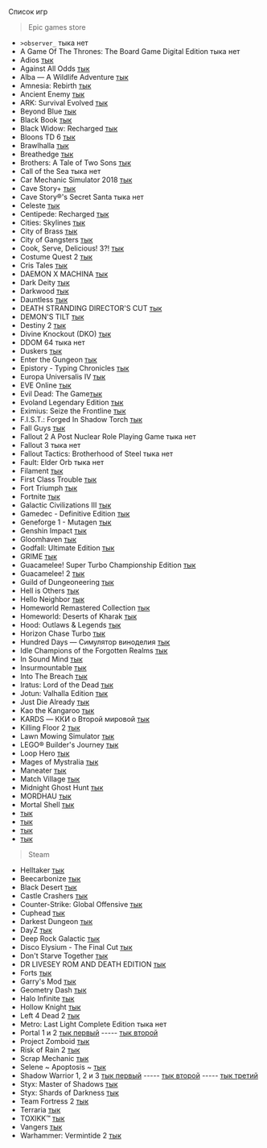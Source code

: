 Список игр

>Epic games store
+ ```>observer_``` тыка нет
+  A Game Of The Thrones: The Board Game Digital Edition тыка нет
+ Adios [тык](https://launcher.store.epicgames.com/ru/p/adios-b378b4)
+ Against All Odds [тык](https://launcher.store.epicgames.com/ru/p/against-all-odds-409105)
+ Alba — A Wildlife Adventure [тык](https://launcher.store.epicgames.com/ru/p/alba-a-wildlife-adventure-93736a)
+ Amnesia: Rebirth [тык](https://launcher.store.epicgames.com/ru/p/amnesia-rebirth)
+ Ancient Enemy [тык](https://launcher.store.epicgames.com/ru/p/ancient-enemy)
+ ARK: Survival Evolved [тык](https://launcher.store.epicgames.com/ru/p/ark)
+ Beyond Blue [тык](https://launcher.store.epicgames.com/ru/p/beyond-blue)
+ Black Book [тык](https://launcher.store.epicgames.com/ru/p/black-book)
+ Black Widow: Recharged [тык](https://launcher.store.epicgames.com/ru/p/black-widow-recharged)
+ Bloons TD 6 [тык](https://launcher.store.epicgames.com/ru/p/bloons-td-6-bf95a0)
+ Brawlhalla [тык](https://launcher.store.epicgames.com/ru/p/brawlhalla)
+ Breathedge [тык](https://launcher.store.epicgames.com/ru/p/breathedge)
+ Brothers: A Tale of Two Sons [тык](https://launcher.store.epicgames.com/ru/p/brothers-a-tale-of-two-sons)
+ Call of the Sea тыка нет
+ Car Mechanic Simulator 2018 [тык](https://launcher.store.epicgames.com/ru/p/car-mechanic-simulator-2018)
+ Cave Story+ [тык](https://launcher.store.epicgames.com/ru/p/cave-story-plus)
+ Cave Story®'s Secret Santa тыка нет
+ Celeste [тык](https://launcher.store.epicgames.com/ru/p/celeste)
+ Centipede: Recharged [тык](https://launcher.store.epicgames.com/ru/p/centipede-recharged)
+ Cities: Skylines [тык](https://launcher.store.epicgames.com/ru/p/cities-skylines)
+ City of Brass [тык](https://launcher.store.epicgames.com/ru/p/city-of-brass)
+ City of Gangsters [тык](https://launcher.store.epicgames.com/ru/p/city-of-gangsters-6c2974)
+ Cook, Serve, Delicious! 3?! [тык](https://launcher.store.epicgames.com/ru/p/cook-serve-delicious-3-fb9aae)
+ Costume Quest 2 [тык](https://launcher.store.epicgames.com/ru/p/costume-quest-2)
+ Cris Tales [тык](https://launcher.store.epicgames.com/ru/p/cris-tales)
+ DAEMON X MACHINA [тык](https://launcher.store.epicgames.com/ru/p/daemon-x-machina)
+ Dark Deity [тык](https://launcher.store.epicgames.com/ru/p/dark-deity-0b08d1)
+ Darkwood [тык](https://launcher.store.epicgames.com/ru/p/darkwood-fa73bd)
+ Dauntless [тык](https://launcher.store.epicgames.com/ru/p/dauntless)
+ DEATH STRANDING DIRECTOR'S CUT [тык](https://launcher.store.epicgames.com/ru/p/death-stranding-directors-cut)
+ DEMON'S TILT [тык](https://launcher.store.epicgames.com/ru/p/demons-tilt)
+ Destiny 2 [тык](https://launcher.store.epicgames.com/ru/p/destiny-2)
+ Divine Knockout (DKO) [тык](https://launcher.store.epicgames.com/ru/p/divine-knockout)
+ DDOM 64 тыка нет
+ Duskers [тык](https://launcher.store.epicgames.com/ru/p/duskers-672fdc)
+ Enter the Gungeon [тык](https://launcher.store.epicgames.com/ru/p/enter-the-gungeon)
+ Epistory - Typing Chronicles [тык](https://launcher.store.epicgames.com/ru/p/epistory-typing-chronicles-445794)
+ Europa Universalis IV [тык](https://launcher.store.epicgames.com/ru/p/europa-universalis-iv)
+ EVE Online [тык](https://launcher.store.epicgames.com/ru/p/eve-online)
+ Evil Dead: The Game[тык](https://launcher.store.epicgames.com/ru/p/evil-dead-the-game)
+ Evoland Legendary Edition [тык](https://launcher.store.epicgames.com/ru/p/evoland-legendary-edition-5753ec)
+ Eximius: Seize the Frontline [тык](https://launcher.store.epicgames.com/ru/p/eximius-seize-the-frontline)
+ F.I.S.T.: Forged In Shadow Torch [тык](https://launcher.store.epicgames.com/ru/p/fist-forged-in-shadow-torch)
+ Fall Guys [тык](https://launcher.store.epicgames.com/ru/p/fall-guys)
+ Fallout 2 A Post Nuclear Role Playing Game тыка нет
+ Fallout 3 тыка нет
+ Fallout Tactics: Brotherhood of Steel тыка нет
+ Fault: Elder Orb тыка нет
+ Filament [тык](https://launcher.store.epicgames.com/ru/p/filament-332a92)
+ First Class Trouble [тык](https://launcher.store.epicgames.com/ru/p/first-class-trouble)
+ Fort Triumph [тык](https://launcher.store.epicgames.com/ru/p/fort-triumph)
+ Fortnite [тык](https://launcher.store.epicgames.com/ru/p/fortnite)
+ Galactic Civilizations III [тык](https://launcher.store.epicgames.com/ru/p/galactic-civilizations-iii)
+ Gamedec - Definitive Edition [тык](https://launcher.store.epicgames.com/ru/p/gamedec)
+ Geneforge 1 - Mutagen [тык](https://launcher.store.epicgames.com/ru/p/geneforge-1-mutagen)
+ Genshin Impact [тык](https://launcher.store.epicgames.com/ru/p/genshin-impact)
+ Gloomhaven [тык](https://launcher.store.epicgames.com/ru/p/gloomhaven-92f741)
+ Godfall: Ultimate Edition [тык](https://launcher.store.epicgames.com/ru/p/godfall)
+ GRIME [тык](https://launcher.store.epicgames.com/ru/p/grime)
+ Guacamelee! Super Turbo Championship Edition [тык](https://launcher.store.epicgames.com/ru/p/guacamelee-stce-7cdbc8)
+ Guacamelee! 2 [тык](https://launcher.store.epicgames.com/ru/p/guacamelee-2-ac4977)
+ Guild of Dungeoneering [тык](https://launcher.store.epicgames.com/ru/p/guild-of-dungeoneering-classic)
+ Hell is Others [тык](https://launcher.store.epicgames.com/ru/p/hell-is-others-789262)
+ Hello Neighbor [тык](https://launcher.store.epicgames.com/ru/p/hello-neighbor)
+ Homeworld Remastered Collection [тык](https://launcher.store.epicgames.com/ru/p/homeworld-remastered-collection)
+ Homeworld: Deserts of Kharak [тык](https://launcher.store.epicgames.com/ru/p/homeworld-deserts-of-kharak)
+ Hood: Outlaws & Legends [тык](https://launcher.store.epicgames.com/ru/p/hood-outlaws-and-legends)
+ Horizon Chase Turbo [тык](https://launcher.store.epicgames.com/ru/p/horizon-chase-turbo)
+ Hundred Days — Симулятор виноделия [тык](https://launcher.store.epicgames.com/ru/p/hundred-days-winemaking-simulator)
+ Idle Champions of the Forgotten Realms [тык](https://launcher.store.epicgames.com/ru/p/idle-champions-of-the-forgotten-realms)
+ In Sound Mind [тык](https://launcher.store.epicgames.com/ru/p/in-sound-mind)
+ Insurmountable [тык](https://launcher.store.epicgames.com/ru/p/insurmountable-b02c31)
+ Into The Breach [тык](https://launcher.store.epicgames.com/ru/p/into-the-breach)
+ Iratus: Lord of the Dead [тык](https://launcher.store.epicgames.com/ru/p/iratus-d0e5ba)
+ Jotun: Valhalla Edition [тык](https://launcher.store.epicgames.com/ru/p/jotun)
+ Just Die Already [тык](https://launcher.store.epicgames.com/ru/p/just-die-already)
+ Kao the Kangaroo [тык](https://launcher.store.epicgames.com/ru/p/kao-the-kangaroo-62abe3)
+ KARDS — ККИ о Второй мировой [тык](https://launcher.store.epicgames.com/ru/p/kards-the-world-war-ii-card-game)
+ Killing Floor 2 [тык](https://launcher.store.epicgames.com/ru/p/killing-floor-2)
+ Lawn Mowing Simulator [тык](https://launcher.store.epicgames.com/ru/p/lawn-mowing-simulator-838bf3)
+ LEGO® Builder's Journey [тык](https://launcher.store.epicgames.com/ru/p/lego-builders-journey)
+ Loop Hero [тык](https://launcher.store.epicgames.com/ru/p/loop-hero)
+ Mages of Mystralia [тык](https://launcher.store.epicgames.com/ru/p/mages-of-mystralia)
+ Maneater [тык](https://launcher.store.epicgames.com/ru/p/maneater)
+ Match Village [тык](https://launcher.store.epicgames.com/ru/p/match-village-5f41dd)
+ Midnight Ghost Hunt [тык](https://launcher.store.epicgames.com/ru/p/midnight-ghost-hunt)
+ MORDHAU [тык](https://launcher.store.epicgames.com/ru/p/mordhau)
+ Mortal Shell [тык](https://launcher.store.epicgames.com/ru/p/mortal-shell)
+  [тык]()
+  [тык]()
+  [тык]()
+  [тык]()


>Steam
+ Helltaker [тык](https://store.steampowered.com/app/1289310/Helltaker/)
+ Beecarbonize [тык](https://store.steampowered.com/app/2486750/Beecarbonize/)
+ Black Desert [тык](https://store.steampowered.com/app/582660/Black_Desert/)
+ Castle Crashers [тык](https://store.steampowered.com/app/204360/Castle_Crashers/)
+ Counter-Strike: Global Offensive [тык](https://store.steampowered.com/app/730/CounterStrike_Global_Offensive/)
+ Cuphead [тык](https://store.steampowered.com/app/268910/Cuphead/)
+ Darkest Dungeon [тык](https://store.steampowered.com/app/262060/Darkest_Dungeon/)
+ DayZ [тык](https://store.steampowered.com/app/221100/DayZ/)
+ Deep Rock Galactic [тык](https://store.steampowered.com/app/548430/Deep_Rock_Galactic/)
+ Disco Elysium - The Final Cut [тык](https://store.steampowered.com/app/632470/Disco_Elysium__The_Final_Cut/)
+ Don't Starve Together [тык](https://store.steampowered.com/app/322330/Dont_Starve_Together/)
+ DR LIVESEY ROM AND DEATH EDITION [тык](https://store.steampowered.com/app/2181930/DR_LIVESEY_ROM_AND_DEATH_EDITION/)
+ Forts [тык](https://store.steampowered.com/app/410900/Forts/)
+ Garry's Mod [тык](https://store.steampowered.com/app/4000/Garrys_Mod/)
+ Geometry Dash [тык](https://store.steampowered.com/app/322170/Geometry_Dash/)
+ Halo Infinite [тык](https://store.steampowered.com/app/1240440/Halo_Infinite/)
+ Hollow Knight [тык](https://store.steampowered.com/app/367520/Hollow_Knight/)
+ Left 4 Dead 2 [тык](https://store.steampowered.com/app/550/Left_4_Dead_2/)
+ Metro: Last Light Complete Edition тыка нет
+ Portal 1 и 2 [тык первый](https://store.steampowered.com/app/400/Portal/) ----- [тык второй](https://store.steampowered.com/app/620/Portal_2/)
+ Project Zomboid [тык](https://store.steampowered.com/app/108600/Project_Zomboid/)
+ Risk of Rain 2 [тык](https://store.steampowered.com/app/632360/Risk_of_Rain_2/)
+ Scrap Mechanic [тык](https://store.steampowered.com/app/387990/Scrap_Mechanic/)
+ Selene ~ Apoptosis ~ [тык](https://store.steampowered.com/app/1398210/Selene_Apoptosis/)
+ Shadow Warrior 1, 2 и 3 [тык первый](https://store.steampowered.com/app/233130/Shadow_Warrior/) ----- [тык второй](https://store.steampowered.com/app/324800/Shadow_Warrior_2/) ----- [тык третий](https://store.steampowered.com/app/1036890/Shadow_Warrior_3_Definitive_Edition/)
+ Styx: Master of Shadows [тык](https://store.steampowered.com/app/242640/Styx_Master_of_Shadows/)
+ Styx: Shards of Darkness [тык](https://store.steampowered.com/app/355790/Styx_Shards_of_Darkness/)
+ Team Fortress 2 [тык](https://store.steampowered.com/app/440/Team_Fortress_2/)
+ Terraria [тык](https://store.steampowered.com/app/105600/Terraria/)
+ TOXIKK™ [тык](https://store.steampowered.com/app/324810/TOXIKK/)
+ Vangers [тык](https://store.steampowered.com/app/264080/Vangers/)
+ Warhammer: Vermintide 2 [тык](https://store.steampowered.com/app/552500/Warhammer_Vermintide_2/)


